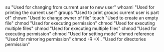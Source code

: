 su "Used for changing from current user to new user"
whoami "Used for printing the current user"
groups "Used to print groups current user is part of"
chown "Used to change owner of file"
touch "Used to create an empty file"
chmod "Used for executing permission"
chmod "Used for executing multiple files"
chmod "Used for executing multiple files"
chmod "Used for executing permission"
chmod "Used for setting mode"
chmod reference "Used for mirroring permission"
chmod -R +X . "Used for directories permission"
